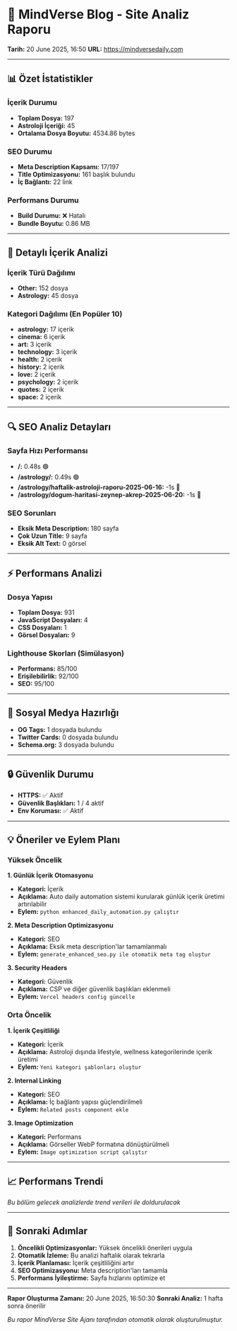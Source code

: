 # 🤖 MindVerse Blog - Site Analiz Raporu
**Tarih:** 20 June 2025, 16:50
**URL:** https://mindversedaily.com

---

## 📊 Özet İstatistikler

### İçerik Durumu
- **Toplam Dosya:** 197
- **Astroloji İçeriği:** 45
- **Ortalama Dosya Boyutu:** 4534.86 bytes

### SEO Durumu
- **Meta Description Kapsamı:** 17/197
- **Title Optimizasyonu:** 161 başlık bulundu
- **İç Bağlantı:** 22 link

### Performans Durumu
- **Build Durumu:** ❌ Hatalı
- **Bundle Boyutu:** 0.86 MB

---

## 📄 Detaylı İçerik Analizi

### İçerik Türü Dağılımı
- **Other:** 152 dosya
- **Astrology:** 45 dosya


### Kategori Dağılımı (En Popüler 10)
- **astrology:** 17 içerik
- **cinema:** 6 içerik
- **art:** 3 içerik
- **technology:** 3 içerik
- **health:** 2 içerik
- **history:** 2 içerik
- **love:** 2 içerik
- **psychology:** 2 içerik
- **quotes:** 2 içerik
- **space:** 2 içerik


---

## 🔍 SEO Analiz Detayları

### Sayfa Hızı Performansı
- **/:** 0.48s 🟢
- **/astrology/:** 0.49s 🟢
- **/astrology/haftalik-astroloji-raporu-2025-06-16:** -1s 🔴
- **/astrology/dogum-haritasi-zeynep-akrep-2025-06-20:** -1s 🔴


### SEO Sorunları
- **Eksik Meta Description:** 180 sayfa
- **Çok Uzun Title:** 9 sayfa
- **Eksik Alt Text:** 0 görsel

---

## ⚡ Performans Analizi

### Dosya Yapısı
- **Toplam Dosya:** 931
- **JavaScript Dosyaları:** 4
- **CSS Dosyaları:** 1
- **Görsel Dosyaları:** 9

### Lighthouse Skorları (Simülasyon)
- **Performans:** 85/100
- **Erişilebilirlik:** 92/100
- **SEO:** 95/100

---

## 📱 Sosyal Medya Hazırlığı

- **OG Tags:** 1 dosyada bulundu
- **Twitter Cards:** 0 dosyada bulundu
- **Schema.org:** 3 dosyada bulundu

---

## 🔒 Güvenlik Durumu

- **HTTPS:** ✅ Aktif
- **Güvenlik Başlıkları:** 1 / 4 aktif
- **Env Koruması:** ✅ Aktif

---

## 💡 Öneriler ve Eylem Planı

### Yüksek Öncelik

**1. Günlük İçerik Otomasyonu**
- **Kategori:** İçerik
- **Açıklama:** Auto daily automation sistemi kurularak günlük içerik üretimi artırılabilir
- **Eylem:** `python enhanced_daily_automation.py çalıştır`

**2. Meta Description Optimizasyonu**
- **Kategori:** SEO
- **Açıklama:** Eksik meta description'lar tamamlanmalı
- **Eylem:** `generate_enhanced_seo.py ile otomatik meta tag oluştur`

**3. Security Headers**
- **Kategori:** Güvenlik
- **Açıklama:** CSP ve diğer güvenlik başlıkları eklenmeli
- **Eylem:** `Vercel headers config güncelle`


### Orta Öncelik

**1. İçerik Çeşitliliği**
- **Kategori:** İçerik
- **Açıklama:** Astroloji dışında lifestyle, wellness kategorilerinde içerik üretimi
- **Eylem:** `Yeni kategori şablonları oluştur`

**2. Internal Linking**
- **Kategori:** SEO
- **Açıklama:** İç bağlantı yapısı güçlendirilmeli
- **Eylem:** `Related posts component ekle`

**3. Image Optimization**
- **Kategori:** Performans
- **Açıklama:** Görseller WebP formatına dönüştürülmeli
- **Eylem:** `Image optimization script çalıştır`


---

## 📈 Performans Trendi

*Bu bölüm gelecek analizlerde trend verileri ile doldurulacak*

---

## 🤖 Sonraki Adımlar

1. **Öncelikli Optimizasyonlar:** Yüksek öncelikli önerileri uygula
2. **Otomatik İzleme:** Bu analizi haftalık olarak tekrarla
3. **İçerik Planlaması:** İçerik çeşitliliğini artır
4. **SEO Optimizasyonu:** Meta description'ları tamamla
5. **Performans İyileştirme:** Sayfa hızlarını optimize et

---

**Rapor Oluşturma Zamanı:** 20 June 2025, 16:50:30
**Sonraki Analiz:** 1 hafta sonra önerilir

*Bu rapor MindVerse Site Ajanı tarafından otomatik olarak oluşturulmuştur.*
